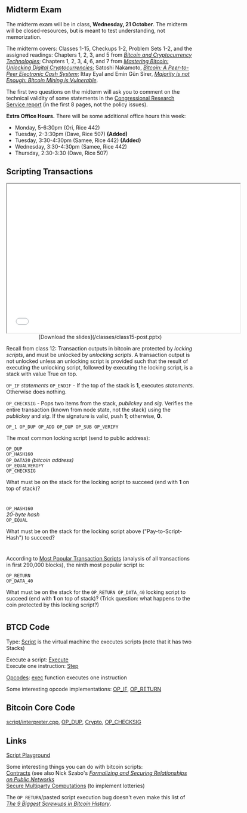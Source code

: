   

## Midterm Exam

The midterm exam will be in class, **Wednesday, 21
  October**.  The midterm will be closed-resources, but is meant to test
  understanding, not memorization.  

  The midterm covers: Classes 1-15, Checkups 1-2, Problem Sets 1-2, and
  the assigned readings: Chapters 1, 2, 3, and 5 from [_Bitcoin and
  Cryptocurrency
  Technologies_](https://piazza.com/princeton/spring2015/btctech/resources);
  Chapters 1, 2, 3, 4, 6, and 7 from [_Mastering Bitcoin: Unlocking
  Digital Cryptocurrencies_](https://github.com/aantonop/bitcoinbook);
  Satoshi Nakamoto, [_Bitcoin: A Peer-to-Peer Electronic Cash
  System_](https://bitcoin.org/bitcoin.pdf); Ittay Eyal and Emin
  G&uuml;n Sirer, [_Majority is not Enough: Bitcoin Mining is
  Vulnerable_](http://arxiv.org/pdf/1311.0243v5.pdf).  

  The first two questions on the midterm will ask you to comment on the
  technical validity of some statements in the [Congressional Research
  Service report](https://www.fas.org/sgp/crs/misc/R43339.pdf) (in the
  first 8 pages, not the policy issues).  

**Extra Office Hours.** There will be some additional office hours this week:

- Monday, 5-6:30pm (Ori, Rice 442)
- Tuesday, 2-3:30pm (Dave, Rice 507) **(Added)**
- Tuesday, 3:30-4:30pm (Samee, Rice 442) **(Added)**
- Wednesday, 3:30-4:30pm (Samee, Rice 442)
- Thursday, 2:30-3:30 (Dave, Rice 507)


## Scripting Transactions

<center>
<iframe src="//www.slideshare.net/slideshow/embed_code/key/cYC6B2BCdrtoy6" width="625" height="400" frameborder="2" marginwidth="0" marginheight="0" scrolling="no"> </iframe> 

   <div class="caption">
[Download the slides](/classes/class15-post.pptx)
   </div>
</center>

Recall from class 12: Transaction outputs in bitcoin are protected by
_locking scripts_, and must be unlocked by _unlocking scripts_.  A
transaction output is not unlocked unless an unlocking script is
provided such that the result of executing the unlocking script,
followed by executing the locking script, is a stack with value True on
top.

<!--more-->

`OP_IF` _statements_ `OP_ENDIF` - If the top of the stack is **1**, executes _statements_.  Otherwise does nothing.

`OP_CHECKSIG` - Pops two items from the stack, _publickey_ and _sig_.
Verifies the entire transaction (known from node state, not the stack)
using the _publickey_ and _sig_.  If the signature is valid, push **1**;
otherwise, **0**.

`OP_1 OP_DUP OP_ADD OP_DUP OP_SUB OP_VERIFY`
<div class="gap">

</div>

The most common locking script (send to public address):  

`OP_DUP`  
`OP_HASH160`  
`OP_DATA20` _(bitcoin address)_  
`OP_EQUALVERIFY`  
`OP_CHECKSIG`  

What must be on the stack for the locking script to succeed (end with **1** on top of stack)?

#


<!-- page-->

`OP_HASH160`  
_20-byte hash_  
`OP_EQUAL`  

What must be on the stack for the locking script above ("Pay-to-Script-Hash") to succeed?

#



According to [Most Popular Transaction
Scripts](http://www.quantabytes.com/articles/a-survey-of-bitcoin-transaction-types)
(analysis of all transactions in first 290,000 blocks), the ninth most popular script is:  

`OP_RETURN`  
`OP_DATA_40`  

What must be on the stack for the `OP_RETURN OP_DATA_40` locking script to succeed (end with
**1** on top of stack)? (Trick question: what happens to the coin
protected by this locking script?)


#


## BTCD Code

Type: [Script](https://github.com/btcsuite/btcd/blob/c153596542b3d87dd774c29aa5be5117ac01a234/txscript/script.go#L206) is the virtual machine the executes scripts (note that it has two Stacks) 

Execute a script: [Execute](https://github.com/btcsuite/btcd/blob/c153596542b3d87dd774c29aa5be5117ac01a234/txscript/script.go#L723)  
Execute one instruction: [Step](https://github.com/btcsuite/btcd/blob/c153596542b3d87dd774c29aa5be5117ac01a234/txscript/script.go#L782)  

[Opcodes](https://github.com/btcsuite/btcd/blob/c153596542b3d87dd774c29aa5be5117ac01a234/txscript/opcode.go#L38): [exec](https://github.com/btcsuite/btcd/blob/c153596542b3d87dd774c29aa5be5117ac01a234/txscript/opcode.go#L971) function executes one instruction  

Some interesting opcode implementations: [OP_IF](https://github.com/btcsuite/btcd/blob/c153596542b3d87dd774c29aa5be5117ac01a234/txscript/opcode.go#L1143), [OP_RETURN](https://github.com/btcsuite/btcd/blob/c153596542b3d87dd774c29aa5be5117ac01a234/txscript/opcode.go#L1235)

## Bitcoin Core Code

[script/interpreter.cpp](https://github.com/bitcoin/bitcoin/blob/41e6e4caba9899ce7c165b0784461c55c867ee24/src/script/interpreter.cpp), [OP_DUP](https://github.com/bitcoin/bitcoin/blob/41e6e4caba9899ce7c165b0784461c55c867ee24/src/script/interpreter.cpp#L524), [Crypto](https://github.com/bitcoin/bitcoin/blob/41e6e4caba9899ce7c165b0784461c55c867ee24/src/script/interpreter.cpp#L752), [OP_CHECKSIG](https://github.com/bitcoin/bitcoin/blob/41e6e4caba9899ce7c165b0784461c55c867ee24/src/script/interpreter.cpp#L785)

## Links

[Script Playground](http://www.crmarsh.com/script-playground/)

Some interesting things you can do with bitcoin scripts:  
[Contracts](https://en.bitcoin.it/wiki/Contracts) (see also Nick Szabo's [_Formalizing and Securing Relationships on Public Networks_](http://szabo.best.vwh.net/formalize.html)  
[Secure Multiparty Computations](http://eprint.iacr.org/2013/784) (to implement lotteries)  

The `OP_RETURN`/pasted script execution bug doesn't even make this list of [_The 9 Biggest Screwups in Bitcoin History_](http://www.coindesk.com/9-biggest-screwups-bitcoin-history/).

<!-- [Block 71036](http://blockexplorer.com/rawblock/00000000000997f9fd2fe1ee376293ef8c42ad09193a5d2086dddf8e5c426b56)-->
